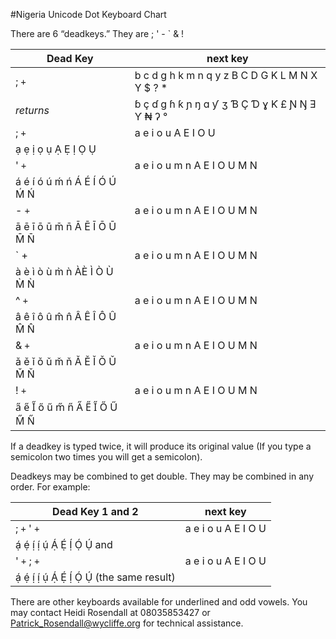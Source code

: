 #Nigeria Unicode Dot Keyboard Chart

There are 6 “deadkeys.” They are ; ' - ` & !

 Dead Key | next key
 -----|-----
;	`+`	|	b	c	d	g	h	k	m	n	q	y	z	B	C	D	G	K	L	M	N	X	Y	$	?	*
_returns_  | ɓ	ç	ɗ	ɡ	ɦ	ƙ	ɲ	ŋ	ɑ	ƴ	ʒ	Ɓ	Ç	Ɗ	ɣ	Ƙ	£	Ɲ	Ŋ	Ǝ	Ƴ	₦	ʔ	°
;	`+`	|	a	e	i	o	u	A  E	I	O	U
  | ạ  ẹ  ị   ọ  ụ   Ạ  Ẹ Ị   Ọ  Ụ
'	`+`	|	a	e	i	o	u	m	n	A	E	I	O	U	M	N
  | á	é	í	ó	ú	ḿ	ń	Á	É	Í	Ó	Ú	Ḿ	Ń
-	`+`	|	a	e	i	o	u	m	n	A	E	I	O	U	M	N
  |	ā	ē	ī	ō	ū	m̄	n̄	Ā	Ē	Ī	Ō	Ū	M̄	N̄
`	+	|	a	e	i	o	u	m	n	A	E	I	O	U	M	N
  |	à	è	ì	ò	ù	m̀	ǹ	ÀÈ	Ì	Ò	Ù	M̀	Ǹ
^	`+`	|	a	e	i	o	u	m	n	A	E	I	O	U	M	N
  |	â	ê	î	ô	û	m̂	n̂	Â	Ê	Î	Ô	Û	M̂	N̂
&	`+`	|	a	e	i	o	u	m	n	A	E	I	O	U	M	N
  |	ǎ	ě	ǐ	ǒ	ǔ	m̌	ň	Ǎ	Ě	Ǐ	Ǒ	Ǔ	M̌	Ň
!	`+`	|	a	e	i	o	u	m	n	A	E	I	O	U	M	N
  |	a̋	e̋	I̋	ő	ű	m̋	n̋	A̋	E̋	I̋	Ő	Ű	M̋	N̋

If a deadkey is typed twice, it will produce its original value (If you type a semicolon two times you will get a semicolon).

Deadkeys may be combined to get double. They may be combined in any order. For example:

Dead Key 1 and 2 | next key
 -----|-----
;	`+`		'	`+`	|	a	e	i	o	u	A	E	I	O	U
  |	ạ́  ẹ́  ị́   ị́   ụ́  Ạ́  Ẹ́  Ị́  Ọ́  Ụ́   and
' 	`+`		;	`+`	|	a	e	i	o	u	A	E	I	O	U
  |	ạ́  ẹ́  ị́   ị́   ụ́  Ạ́  Ẹ́  Ị́  Ọ́  Ụ́   (the same result)

There are other keyboards available for underlined and odd vowels. You may contact Heidi Rosendall at 08035853427 or
Patrick_Rosendall@wycliffe.org for technical assistance.
